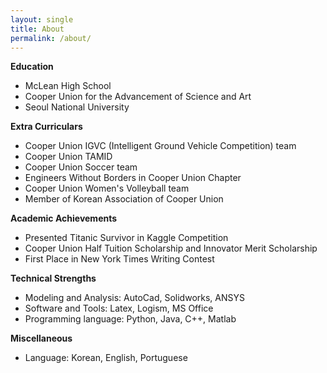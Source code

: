 ```yaml
---
layout: single
title: About
permalink: /about/
---
```

**Education**
- McLean High School
- Cooper Union for the Advancement of Science and Art
- Seoul National University

**Extra Curriculars**
- Cooper Union IGVC (Intelligent Ground Vehicle Competition) team
- Cooper Union TAMID
- Cooper Union Soccer team
- Engineers Without Borders in Cooper Union Chapter
- Cooper Union Women's Volleyball team
- Member of Korean Association of Cooper Union

**Academic Achievements**
- Presented Titanic Survivor in Kaggle Competition
- Cooper Union Half Tuition Scholarship and Innovator Merit Scholarship
- First Place in New York Times Writing Contest

**Technical Strengths**
- Modeling and Analysis: AutoCad, Solidworks, ANSYS
- Software and Tools: Latex, Logism, MS Office
- Programming language: Python, Java, C++, Matlab

**Miscellaneous**
- Language: Korean, English, Portuguese
